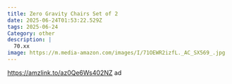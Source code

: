 ```yaml
---
title: Zero Gravity Chairs Set of 2
date: 2025-06-24T01:53:22.529Z
tags: 2025-06-24
Category: other
description: |
  70.xx
image: https://m.media-amazon.com/images/I/71OEWR2izfL._AC_SX569_.jpg
---
```

https://amzlink.to/az0Qe6Ws402NZ     ad